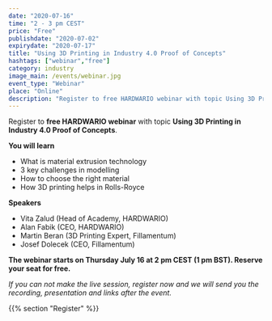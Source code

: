 ```yaml
---
date: "2020-07-16"
time: "2 - 3 pm CEST"
price: "Free"
publishdate: "2020-07-02"
expirydate: "2020-07-17"
title: "Using 3D Printing in Industry 4.0 Proof of Concepts"
hashtags: ["webinar","free"]
category: industry
image_main: /events/webinar.jpg
event_type: "Webinar"
place: "Online"
description: "Register to free HARDWARIO webinar with topic Using 3D Printing in Industry 4.0 Proof of Concepts."
---
```


Register to **free HARDWARIO webinar** with topic **Using 3D Printing in Industry 4.0 Proof of Concepts**.

**You will learn**

<ul class = "font-list">
<li>What is material extrusion technology</li>
<li>3 key challenges in modelling</li>
<li>How to choose the right material</li>
<li>How 3D printing helps in Rolls-Royce</li>
</ul>

**Speakers**

<ul class = "font-list">
<li>Vita Zalud (Head of Academy, HARDWARIO)</li>
<li>Alan Fabik (CEO, HARDWARIO)</li>
<li>Martin Beran (3D Printing Expert, Fillamentum)</li>
<li>Josef Dolecek (CEO, Fillamentum)</li>
</ul>

**The webinar starts on Thursday July 16 at 2 pm CEST (1 pm BST). Reserve your seat for free.**

_If you can not make the live session, register now and we will send you the recording, presentation and links after the event._

{{% section "Register" %}}

<script charset="utf-8" type="text/javascript" src="//js.hsforms.net/forms/shell.js"></script>
<script>
jQuery(window).scroll(function() {
if (!jQuery('.hbspt-form').length) {
hbspt.forms.create({
    portalId: "5453210",
    formId: "a130c0a1-f0ba-4653-9ffe-4e14826b1b06"
});
}
});
</script>
